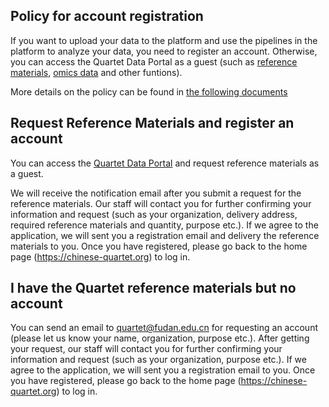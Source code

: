 ## Policy for account registration

If you want to upload your data to the platform and use the pipelines in the platform to analyze your data, you need to register an account. Otherwise, you can access the Quartet Data Portal as a guest (such as [reference materials](https://chinese-quartet.org/#/materials), [omics data](https://www.chinese-quartet.org/#/data/download) and other funtions).

More details on the policy can be found in [the following documents](../policies/account_registration_policy.md)

## Request Reference Materials and register an account
You can access the [Quartet Data Portal](https://chinese-quartet.org/#/materials) and request reference materials as a guest.

We will receive the notification email after you submit a request for the reference materials. Our staff will contact you for further confirming your information and request (such as your organization, delivery address, required reference materials and quantity, purpose etc.). If we agree to the application, we will sent you a registration email and delivery the reference materials to you. Once you have registered, please go back to the home page (https://chinese-quartet.org) to log in.

## I have the Quartet reference materials but no account

You can send an email to quartet@fudan.edu.cn for requesting an account (please let us know your name, organization, purpose etc.). After getting your request, our staff will contact you for further confirming your information and request (such as your organization, purpose etc.). If we agree to the application, we will sent you a registration email to you. Once you have registered, please go back to the home page (https://chinese-quartet.org) to log in.
